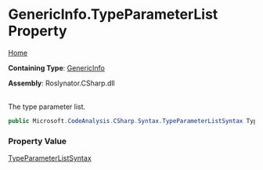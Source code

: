 # GenericInfo\.TypeParameterList Property

[Home](../../../../../README.md)

**Containing Type**: [GenericInfo](../README.md)

**Assembly**: Roslynator\.CSharp\.dll

\
The type parameter list\.

```csharp
public Microsoft.CodeAnalysis.CSharp.Syntax.TypeParameterListSyntax TypeParameterList { get; }
```

### Property Value

[TypeParameterListSyntax](https://docs.microsoft.com/en-us/dotnet/api/microsoft.codeanalysis.csharp.syntax.typeparameterlistsyntax)

